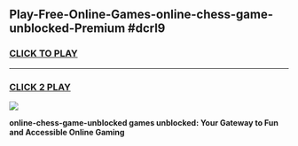 
## Play-Free-Online-Games-online-chess-game-unblocked-Premium #dcrl9
<h3>
<a href="https://premium.freeplayer.one?title=online-chess-game-unblocked&ref=8M">CLICK TO PLAY</a></h3>
<hr>

<h3>
<a href="https://premium.freeplayer.one?title=online-chess-game-unblocked&ref=8M">CLICK 2 PLAY</a>
  
</h3>

<a href="https://premium.freeplayer.one?title=online-chess-game-unblocked&ref=8M"><img src="https://clearcache.store/games.png"></a>


**online-chess-game-unblocked games unblocked: Your Gateway to Fun and Accessible Online Gaming**
